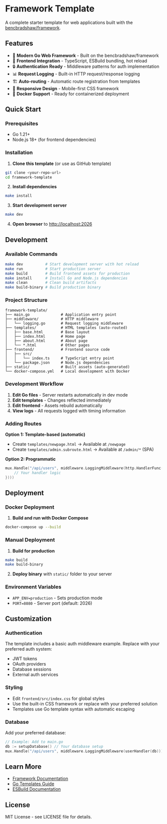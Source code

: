 # Framework Template

A complete starter template for web applications built with the [bencbradshaw/framework](https://github.com/bencbradshaw/framework).

## Features

- 🚀 **Modern Go Web Framework** - Built on the bencbradshaw/framework
- 🎨 **Frontend Integration** - TypeScript, ESBuild bundling, hot reload
- 🔒 **Authentication Ready** - Middleware patterns for auth implementation
- 📊 **Request Logging** - Built-in HTTP request/response logging
- 🏗️ **Auto-routing** - Automatic route registration from templates
- 📱 **Responsive Design** - Mobile-first CSS framework
- 🐳 **Docker Support** - Ready for containerized deployment

## Quick Start

### Prerequisites

- Go 1.21+
- Node.js 18+ (for frontend dependencies)

### Installation

1. **Clone this template** (or use as GitHub template)

```bash
git clone <your-repo-url>
cd framework-template
```

2. **Install dependencies**

```bash
make install
```

3. **Start development server**

```bash
make dev
```

4. **Open browser** to [http://localhost:2026](http://localhost:2026)

## Development

### Available Commands

```bash
make dev          # Start development server with hot reload
make run          # Start production server
make build        # Build frontend assets for production
make install      # Install Go and Node.js dependencies
make clean        # Clean build artifacts
make build-binary # Build production binary
```

### Project Structure

```
framework-template/
├── main.go              # Application entry point
├── middleware/          # HTTP middleware
│   └── logging.go       # Request logging middleware
├── templates/           # HTML templates (auto-routed)
│   ├── base.html        # Base layout
│   ├── index.html       # Home page
│   ├── about.html       # About page
│   └── *.html           # Other pages
├── frontend/            # Frontend source code
│   ├── src/
│   │   └── index.ts     # TypeScript entry point
│   └── package.json     # Node.js dependencies
├── static/              # Built assets (auto-generated)
└── docker-compose.yml   # Local development with Docker
```

### Development Workflow

1. **Edit Go files** - Server restarts automatically in dev mode
2. **Edit templates** - Changes reflected immediately
3. **Edit frontend** - Assets rebuild automatically
4. **View logs** - All requests logged with timing information

### Adding Routes

**Option 1: Template-based (automatic)**

- Create `templates/newpage.html` → Available at `/newpage`
- Create `templates/admin.subroute.html` → Available at `/admin/*` (SPA)

**Option 2: Programmatic**

```go
mux.Handle("/api/users", middleware.LoggingMiddleware(http.HandlerFunc(func(w http.ResponseWriter, r *http.Request) {
    // Your handler logic
})))
```

## Deployment

### Docker Deployment

1. **Build and run with Docker Compose**

```bash
docker-compose up --build
```

### Manual Deployment

1. **Build for production**

```bash
make build
make build-binary
```

2. **Deploy binary** with `static/` folder to your server

### Environment Variables

- `APP_ENV=production` - Sets production mode
- `PORT=8080` - Server port (default: 2026)

## Customization

### Authentication

The template includes a basic auth middleware example. Replace with your preferred auth system:

- JWT tokens
- OAuth providers
- Database sessions
- External auth services

### Styling

- Edit `frontend/src/index.css` for global styles
- Use the built-in CSS framework or replace with your preferred solution
- Templates use Go template syntax with automatic escaping

### Database

Add your preferred database:

```go
// Example: Add to main.go
db := setupDatabase() // Your database setup
mux.Handle("/api/users", middleware.LoggingMiddleware(userHandler(db)))
```

## Learn More

- [Framework Documentation](https://github.com/bencbradshaw/framework)
- [Go Templates Guide](https://pkg.go.dev/text/template)
- [ESBuild Documentation](https://esbuild.github.io/)

## License

MIT License - see LICENSE file for details.

